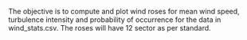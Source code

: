The objective is to compute and plot wind roses for mean wind speed, turbulence intensity and probability of occurrence for the data in wind_stats.csv. The roses will have 12 sector as per standard.